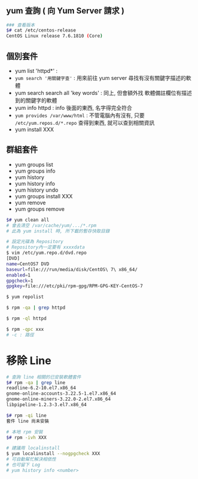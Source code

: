#

## yum 查詢 ( **向 Yum Server 請求** )

```bash
### 查看版本
$# cat /etc/centos-release
CentOS Linux release 7.6.1810 (Core)
```

## 個別套件

- yum list 'httpd*' :
- `yum search '用關鍵字查'` : 用來前往 yum server 尋找有沒有關鍵字描述的軟體
- yum search search all 'key words' : 同上, 但會額外找 軟體備註欄位有描述到的關鍵字的軟體
- yum info httpd : info 後面的東西, 名字得完全符合
- `yum provides /var/www/html` : 不管電腦內有沒有, 只要 `/etc/yum.repos.d/*.repo` 查得到東西, 就可以查到相關資訊
- yum install XXX


## 群組套件

- yum groups list
- yum groups info
- yum history
- yum history info
- yum history undo
- yum groups install XXX
- yum remove
- yum groups remove






```sh
$# yum clean all
# 會去清空 /var/cache/yum/.../*.rpm
# 此為 yum install 時, 所下載的暫存快取目錄
```



```sh
# 設定光碟為 Repository
# Repository內一定要有 xxxxdata
$ vim /etc/yum.repo.d/dvd.repo
[DVD]
name=CentOS7 DVD
baseurl=file:///run/media/disk/CentOS\ 7\ x86_64/
enabled=1
gpgcheck=1
gpgkey=file:///etc/pki/rpm-gpg/RPM-GPG-KEY-CentOS-7

$ yum repolist
```


```sh
$ rpm -qa | grep httpd

$ rpm -ql httpd

$ rpm -qpc xxx
# -c : 路徑
```



# 移除 Line

```sh
# 查詢 line 相關的已安裝軟體套件
$# rpm -qa | grep line
readline-6.2-10.el7.x86_64
gnome-online-accounts-3.22.5-1.el7.x86_64
gnome-online-miners-3.22.0-2.el7.x86_64
libpipeline-1.2.3-3.el7.x86_64

$# rpm -qi line
套件 line 尚未安裝
```


```sh
# 本地 rpm 安裝
$# rpm -ivh XXX

# 建議用 localinstall
$ yum localinstall --nogpgcheck XXX
# 可自動幫忙解決相依性
# 也可留下 Log
# yum history info <number>
```